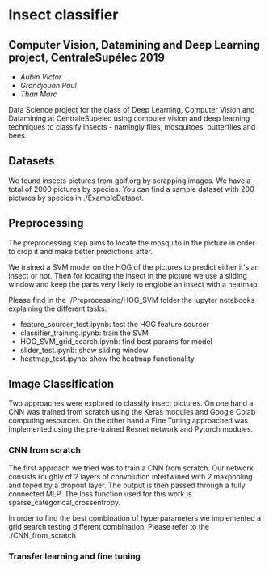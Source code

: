 # Insect classifier
## Computer Vision, Datamining and Deep Learning  project, CentraleSupélec 2019

- *Aubin Victor*
- *Grandjouan Paul*
- *Than Marc*

Data Science project for the class of Deep Learning, Computer Vision and Datamining at CentraleSupelec using computer vision and deep learning techniques to classify insects - namingly flies, mosquitoes, butterflies and bees.

## Datasets

We found insects pictures from gbif.org by scrapping images.
We have a total of 2000 pictures by species.
You can find a sample dataset with 200 pictures by species in ./ExampleDataset.

## Preprocessing

The preprocessing step aims to locate the mosquito in the picture in order to crop it and make better predictions after.

We trained a SVM model on the HOG of the pictures to predict either it's an insect or not.
Then for locating the insect in the picture we use a sliding window and keep the parts very likely to englobe an insect with a heatmap.

Please find in the ./Preprocessing/HOG_SVM folder the jupyter notebooks explaining the different tasks:
- feature_sourcer_test.ipynb: test the HOG feature sourcer
- classifier_training.ipynb: train the SVM
- HOG_SVM_grid_search.ipynb: find best params for model
- slider_test.ipynb: show sliding window
- heatmap_test.ipynb: show the heatmap functionality

## Image Classification

Two approaches were explored to classify insect pictures. On one hand a CNN was trained from scratch using the Keras modules and Google Colab computing resources. On the other hand a Fine Tuning approached was implemented using the pre-trained Resnet network and Pytorch modules.


### CNN from scratch

The first approach we tried was to train a CNN from scratch.
Our network consists roughly of 2 layers of convolution intertwined with 2 maxpooling and toped by a dropout layer.
The output is then passed through a fully connected MLP.
The loss function used for this work is sparse_categorical_crossentropy.

In order to find the best combination of hyperparameters we implemented a grid search testing different combination.
Please refer to the ./CNN_from_scratch

### Transfer learning and fine tuning

